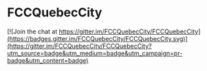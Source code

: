 # FCCQuebecCity

[![Join the chat at https://gitter.im/FCCQuebecCity/FCCQuebecCity](https://badges.gitter.im/FCCQuebecCity/FCCQuebecCity.svg)](https://gitter.im/FCCQuebecCity/FCCQuebecCity?utm_source=badge&utm_medium=badge&utm_campaign=pr-badge&utm_content=badge)